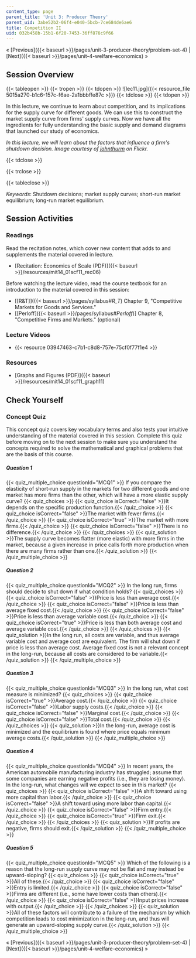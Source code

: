 ```yaml
---
content_type: page
parent_title: 'Unit 3: Producer Theory'
parent_uid: 3abe52b2-06f4-e040-5bcb-7ce684de6ae6
title: Competition II
uid: 032b458b-15b1-6f20-7453-36ff876c9f66
---
```


« [Previous]({{< baseurl >}}/pages/unit-3-producer-theory/problem-set-4) | [Next]({{< baseurl >}}/pages/unit-4-welfare-economics) »

Session Overview
----------------

{{< tableopen >}}
{{< tropen >}}
{{< tdopen >}}
![lec11.jpg]({{< resource_file 5015a270-b1c6-157c-f6ae-2a1bbbffe87c >}})
{{< tdclose >}}
{{< tdopen >}}


In this lecture, we continue to learn about competition, and its implications for the supply curve for different goods. We can use this to construct the market supply curve from firms' supply curves. Now we have all the ingredients for fully understanding the basic supply and demand diagrams that launched our study of economics.

_In this lecture, we will learn about the factors that influence a firm's shutdown decision. Image courtesy of [johnthurm](http://www.flickr.com/photos/thurm/2111952075/in/photostream/) on Flickr._


{{< tdclose >}}

{{< trclose >}}

{{< tableclose >}}

_Keywords_: Shutdown decisions; market supply curves; short-run market equilibrium; long-run market equilibrium.

Session Activities
------------------

### Readings

Read the recitation notes, which cover new content that adds to and supplements the material covered in lecture.

*   [Recitation: Economics of Scale (PDF)]({{< baseurl >}}/resources/mit14_01scf11_rec06)

Before watching the lecture video, read the course textbook for an introduction to the material covered in this session:

*   [\[R&T\]]({{< baseurl >}}/pages/syllabus#_R_T_) Chapter 9, "Competitive Markets for Goods and Services."
*   \[[Perloff]({{< baseurl >}}/pages/syllabus#_Perloff_)\] Chapter 8, "Competitive Firms and Markets." (optional)

### Lecture Videos

*   {{< resource 03947463-c7b1-c8d8-757e-75cf0f77f1e4 >}}

### Resources

*   [Graphs and Figures (PDF)]({{< baseurl >}}/resources/mit14_01scf11_graph11)

Check Yourself
--------------

### Concept Quiz

This concept quiz covers key vocabulary terms and also tests your intuitive understanding of the material covered in this session. Complete this quiz before moving on to the next session to make sure you understand the concepts required to solve the mathematical and graphical problems that are the basis of this course.

##### Question 1
 {{< quiz_multiple_choice questionId="MCQ1" >}} If you compare the elasticity of short-run supply in the markets for two different goods and one market has more firms than the other, which will have a more elastic supply curve? {{< quiz_choices >}} {{< quiz_choice isCorrect="false" >}}It depends on the specific production function.{{< /quiz_choice >}} {{< quiz_choice isCorrect="false" >}}The market with fewer firms.{{< /quiz_choice >}} {{< quiz_choice isCorrect="true" >}}The market with more firms.{{< /quiz_choice >}} {{< quiz_choice isCorrect="false" >}}There is no difference.{{< /quiz_choice >}} {{< /quiz_choices >}} {{< quiz_solution >}}The supply curve becomes flatter (more elastic) with more firms in the market, because a given increase in price calls forth more production when there are many firms rather than one.{{< /quiz_solution >}} {{< /quiz_multiple_choice >}}
##### Question 2
 {{< quiz_multiple_choice questionId="MCQ2" >}} In the long run, firms should decide to shut down if what condition holds? {{< quiz_choices >}} {{< quiz_choice isCorrect="false" >}}Price is less than average cost.{{< /quiz_choice >}} {{< quiz_choice isCorrect="false" >}}Price is less than average fixed cost.{{< /quiz_choice >}} {{< quiz_choice isCorrect="false" >}}Price is less than average variable cost.{{< /quiz_choice >}} {{< quiz_choice isCorrect="true" >}}Price is less than both average cost and average variable cost.{{< /quiz_choice >}} {{< /quiz_choices >}} {{< quiz_solution >}}In the long run, all costs are variable, and thus average variable cost and average cost are equivalent. The firm will shut down if price is less than average cost. Average fixed cost is not a relevant concept in the long-run, because all costs are considered to be variable.{{< /quiz_solution >}} {{< /quiz_multiple_choice >}}
##### Question 3
 {{< quiz_multiple_choice questionId="MCQ3" >}} In the long run, what cost measure is minimized? {{< quiz_choices >}} {{< quiz_choice isCorrect="true" >}}Average cost.{{< /quiz_choice >}} {{< quiz_choice isCorrect="false" >}}Labor supply costs.{{< /quiz_choice >}} {{< quiz_choice isCorrect="false" >}}Marginal cost.{{< /quiz_choice >}} {{< quiz_choice isCorrect="false" >}}Total cost.{{< /quiz_choice >}} {{< /quiz_choices >}} {{< quiz_solution >}}In the long-run, average cost is minimized and the equilibrium is found where price equals minimum average costs.{{< /quiz_solution >}} {{< /quiz_multiple_choice >}}
##### Question 4
 {{< quiz_multiple_choice questionId="MCQ4" >}} In recent years, the American automobile manufacturing industry has struggled; assume that some companies are earning negative profits (i.e., they are losing money). In the long-run, what changes will we expect to see in this market? {{< quiz_choices >}} {{< quiz_choice isCorrect="false" >}}A shift toward using more capital than labor.{{< /quiz_choice >}} {{< quiz_choice isCorrect="false" >}}A shift toward using more labor than capital.{{< /quiz_choice >}} {{< quiz_choice isCorrect="false" >}}Firm entry.{{< /quiz_choice >}} {{< quiz_choice isCorrect="true" >}}Firm exit.{{< /quiz_choice >}} {{< /quiz_choices >}} {{< quiz_solution >}}If profits are negative, firms should exit.{{< /quiz_solution >}} {{< /quiz_multiple_choice >}}
##### Question 5
 {{< quiz_multiple_choice questionId="MCQ5" >}} Which of the following is a reason that the long-run supply curve may not be flat and may instead be upward-sloping? {{< quiz_choices >}} {{< quiz_choice isCorrect="true" >}}All of these.{{< /quiz_choice >}} {{< quiz_choice isCorrect="false" >}}Entry is limited.{{< /quiz_choice >}} {{< quiz_choice isCorrect="false" >}}Firms are different (i.e., some have lower costs than others).{{< /quiz_choice >}} {{< quiz_choice isCorrect="false" >}}Input prices increase with output.{{< /quiz_choice >}} {{< /quiz_choices >}} {{< quiz_solution >}}All of these factors will contribute to a failure of the mechanism by which competition leads to cost minimization in the long-run, and thus will generate an upward-sloping supply curve.{{< /quiz_solution >}} {{< /quiz_multiple_choice >}}

« [Previous]({{< baseurl >}}/pages/unit-3-producer-theory/problem-set-4) | [Next]({{< baseurl >}}/pages/unit-4-welfare-economics) »